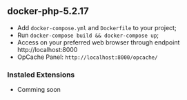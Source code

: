 ## docker-php-5.2.17
- Add `docker-compose.yml` and `Dockerfile` to your project;
- Run `docker-compose build && docker-compose up`;
- Access on your preferred web browser through endpoint http://localhost:8000
- OpCache Panel: `http://localhost:8000/opcache/`

### Instaled Extensions
- Comming soon
